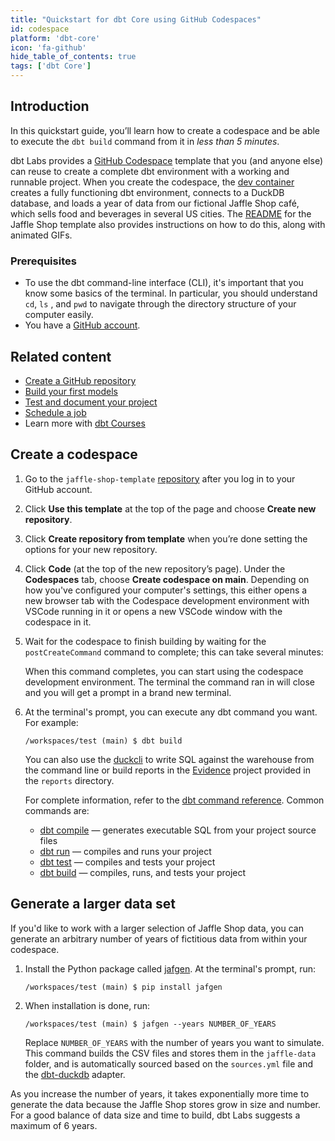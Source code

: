 ```yaml
---
title: "Quickstart for dbt Core using GitHub Codespaces"
id: codespace
platform: 'dbt-core'
icon: 'fa-github'
hide_table_of_contents: true
tags: ['dbt Core']
---
```


## Introduction

In this quickstart guide, you’ll learn how to create a codespace and be able to execute the `dbt build` command from it in _less than 5 minutes_. 

dbt Labs provides a [GitHub Codespace](https://docs.github.com/en/codespaces/overview) template that you (and anyone else) can reuse to create a complete dbt environment with a working and runnable project. When you create the codespace, the [dev container](https://docs.github.com/en/codespaces/setting-up-your-project-for-codespaces/adding-a-dev-container-configuration/introduction-to-dev-containers) creates a fully functioning dbt environment, connects to a DuckDB database, and loads a year of data from our fictional Jaffle Shop café, which sells food and beverages in several US cities. The [README](https://github.com/dbt-labs/jaffle-shop-template#readme) for the Jaffle Shop template also provides instructions on how to do this, along with animated GIFs. 

### Prerequisites

- To use the dbt command-line interface (CLI), it's important that you know some basics of the terminal. In particular, you should understand `cd`, `ls` , and `pwd` to navigate through the directory structure of your computer easily.
- You have a [GitHub account](https://github.com/join).

## Related content

- [Create a GitHub repository](/quickstarts/manual-install?step=2)
- [Build your first models](/quickstarts/manual-install?step=3)
- [Test and document your project](/quickstarts/manual-install?step=4)
- [Schedule a job](/quickstarts/manual-install?step=5)
- Learn more with [dbt Courses](https://courses.getdbt.com/collections)

## Create a codespace

1. Go to the `jaffle-shop-template` [repository](https://github.com/dbt-labs/jaffle-shop-template) after you log in to your GitHub account. 
1. Click **Use this template** at the top of the page and choose **Create new repository**.
1. Click **Create repository from template** when you’re done setting the options for your new repository.
1. Click **Code** (at the top of the new repository’s page). Under the **Codespaces** tab,  choose **Create codespace on main**. Depending on how you've configured your computer's settings, this either opens a new browser tab with the Codespace development environment with VSCode running in it or opens a new VSCode window with the codespace in it. 
1. Wait for the codespace to finish building by waiting for the `postCreateCommand` command to complete; this can take several minutes:

    <Lightbox src="/img/codespace-quickstart/postCreateCommand.png" title="Wait for postCreateCommand to complete" />

    When this command completes, you can start using the codespace development environment. The terminal the command ran in will close and you will get a prompt in a brand new terminal. 

1. At the terminal's prompt, you can execute any dbt command you want. For example:

    ```shell
    /workspaces/test (main) $ dbt build
    ```

    You can also use the [duckcli](https://github.com/dbcli/duckcli) to write SQL against the warehouse from the command line or build reports in the [Evidence](https://evidence.dev/) project provided in the `reports` directory.
    
    For complete information, refer to the [dbt command reference](https://docs.getdbt.com/reference/dbt-commands). Common commands are:
    
    - [dbt compile](https://docs.getdbt.com/reference/commands/compile) — generates executable SQL from your project source files
    - [dbt run](https://docs.getdbt.com/reference/commands/run) — compiles and runs your project
    - [dbt test](https://docs.getdbt.com/reference/commands/test) — compiles and tests your project
    - [dbt build](https://docs.getdbt.com/reference/commands/build) — compiles, runs, and tests your project

## Generate a larger data set

If you'd like to work with a larger selection of Jaffle Shop data, you can generate an arbitrary number of years of fictitious data from within your codespace. 

1. Install the Python package called [jafgen](https://pypi.org/project/jafgen/). At the terminal's prompt, run:

    ```shell
    /workspaces/test (main) $ pip install jafgen
    ```

1. When installation is done, run:
    ```shell
    /workspaces/test (main) $ jafgen --years NUMBER_OF_YEARS
    ``` 
    Replace `NUMBER_OF_YEARS` with the number of years you want to simulate. This command builds the CSV files and stores them in the `jaffle-data` folder, and is automatically sourced based on the `sources.yml` file and the [dbt-duckdb](/docs/core/connect-data-platform/duckdb-setup) adapter.

As you increase the number of years, it takes exponentially more time to generate the data because the Jaffle Shop stores grow in size and number. For a good balance of data size and time to build, dbt Labs suggests a maximum of 6 years.

